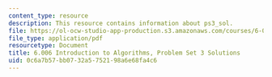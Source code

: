 ```yaml
---
content_type: resource
description: This resource contains information about ps3_sol.
file: https://ol-ocw-studio-app-production.s3.amazonaws.com/courses/6-006-introduction-to-algorithms-fall-2011/0c6a7b57bb0732a5752198a6e68fa4c6_MIT6_006F11_ps3_sol.pdf
file_type: application/pdf
resourcetype: Document
title: 6.006 Introduction to Algorithms, Problem Set 3 Solutions
uid: 0c6a7b57-bb07-32a5-7521-98a6e68fa4c6
---
```

